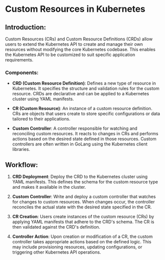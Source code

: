 # Custom Resources in Kubernetes

## Introduction:
Custom Resources (CRs) and Custom Resource Definitions (CRDs) allow users to extend the Kubernetes API to create and manage their own resources without modifying the core Kubernetes codebase. This enables the Kubernetes API to be customized to suit specific application requirements.

### Components:
- **CRD (Custom Resource Definition)**: Defines a new type of resource in Kubernetes. It specifies the structure and validation rules for the custom resource. CRDs are declarative and can be applied to a Kubernetes cluster using YAML manifests.

- **CR (Custom Resource)**: An instance of a custom resource definition. CRs are objects that users create to store specific configurations or data tailored to their applications.

- **Custom Controller**: A controller responsible for watching and reconciling custom resources. It reacts to changes in CRs and performs actions based on the desired state defined in those resources. Custom controllers are often written in GoLang using the Kubernetes client libraries.

## Workflow:
1. **CRD Deployment**: Deploy the CRD to the Kubernetes cluster using YAML manifests. This defines the schema for the custom resource type and makes it available in the cluster.
   
2. **Custom Controller**: Write and deploy a custom controller that watches for changes to custom resources. When changes occur, the controller reconciles the actual state with the desired state specified in the CR.

3. **CR Creation**: Users create instances of the custom resource (CRs) by applying YAML manifests that adhere to the CRD's schema. The CR is then validated against the CRD's definition.

4. **Controller Action**: Upon creation or modification of a CR, the custom controller takes appropriate actions based on the defined logic. This may include provisioning resources, updating configurations, or triggering other Kubernetes API operations.


